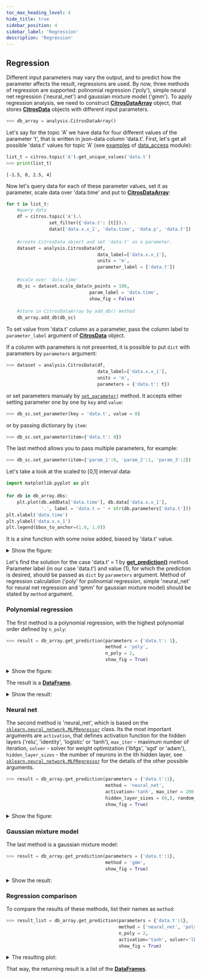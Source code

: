 ```yaml
---
toc_max_heading_level: 4
hide_title: true
sidebar_position: 4
sidebar_label: 'Regression'
description: 'Regression'
---
```

## Regression
Different input parameters may vary the output, and to predict how the parameter affects the result, regressions are used. By now, three methods of regression are supported: polinomial regression ('poly'), simple neural net regression ('neural_net') and gaussian mixture model ('gmm'). To apply regression analysis, we need to construct [**CitrosDataArray**](../documentation/error_analysis/citros_data_array.md#citros_data_analysis.error_analysis.citros_data_array.CitrosDataArray) object, that stores [**CitrosData**](statistics.md#citrosdata-object) objects with different input parameters.

```python
>>> db_array = analysis.CitrosDataArray()
```

Let's say for the topic 'A' we have data for four different values of the parameter 't', that is written in json-data column 'data.t'. First, let's get all possible 'data.t' values for topic 'A' (see [examples](../data_access/query_data.md) of [data_access](../documentation/data_access/citros_db.md) module):
```python
list_t = citros.topic('A').get_unique_values('data.t')
>>> print(list_t)
```
```text
[-1.5, 0, 2.5, 4]
```
Now let's query data for each of these parameter values, set it as parameter, scale data over 'data.time' and put to [**CitrosDataArray**](../documentation/error_analysis/citros_data_array.md#citros_data_analysis.error_analysis.citros_data_array.CitrosDataArray):

```python
for t in list_t:
    #query data
    df = citros.topic('A').\
                set_filter({'data.t': [t]}).\
                data(['data.x.x_1', 'data.time', 'data.p', 'data.t'])
    
    #create CitrosData object and set 'data.t' as a parameter.
    dataset = analysis.CitrosData(df,  
                                  data_label=['data.x.x_1'],
                                  units = 'm', 
                                  parameter_label = ['data.t'])

    #scale over 'data.time'
    db_sc = dataset.scale_data(n_points = 100, 
                               param_label = 'data.time', 
                               show_fig = False)

    #store in CitrosDataArray by add_db() method
    db_array.add_db(db_sc)
```
To set value from 'data.t' column as a parameter, pass the column label to `parameter_label` argument of [**CitrosData**](statistics.md#citrosdata-object) object. 

If a column with parameters is not presented, it is possible to put `dict` with parameters by `parameters` argument:

```python
>>> dataset = analysis.CitrosData(df,  
                                  data_label=['data.x.x_1'],
                                  units = 'm', 
                                  parameters = {'data.t': t})
```
or set parameters manualy by [`set_parameter(`](../documentation/error_analysis/citros_data.md#citros_data_analysis.error_analysis.citros_data.CitrosData.set_parameter) method. It accepts either setting parameter one by one by `key` and `value`:
```python
>>> db_sc.set_parameter(key = 'data.t', value = 0)
```
or by passing dictionary by `item`:
```python
>>> db_sc.set_parameter(item={'data.t': 0})
```
The last method allows you to pass multiple parameters, for example:
```python
>>> db_sc.set_parameter(item={'param_1':0, 'param_2':1, 'param_3':2})
```

Let's take a look at the scaled to [0,1] interval data:
```python
import matplotlib.pyplot as plt

for db in db_array.dbs:
    plt.plot(db.addData['data.time'], db.data['data.x.x_1'], 
             '.', label = 'data.t = ' + str(db.parameters['data.t']))
plt.xlabel('data.time')
plt.ylabel('data.x.x_1')
plt.legend(bbox_to_anchor=(1.0, 1.0))
```

It is a sine function with some noise added, biased by 'data.t' value.

<details>
    <summary>Show the figure:</summary>

![fig11](img/fig11.png "Fig11")
</details>

Let's find the solution for the case 'data.t' = 1 by [**get_prediction()**](../documentation/error_analysis/citros_data_array.md#citros_data_analysis.error_analysis.citros_data_array.CitrosDataArray.get_prediction) method. Parameter label (in our case 'data.t') and value (1), for which the prediction is desired, should be passed as `dict` by `parameters` argument. Method of regression calculation ('poly' for polinomial regression, simple  'neural_net' for neural net regression and 'gmm' for gaussian mixture model) should be stated by `method` argument.

### Polynomial regression

The first method is a polynomial regression, with the highest polynomial order defined by `n_poly`:
```python
>>> result = db_array.get_prediction(parameters = {'data.t': 1},
                                     method = 'poly', 
                                     n_poly = 2,
                                     show_fig = True)
```
<details>
    <summary>Show the figure:</summary>

![fig12](img/fig12.png "Fig12")
</details>

The result is a [**DataFrame**](https://pandas.pydata.org/docs/reference/api/pandas.DataFrame.html).
<details>
    <summary>Show the result:</summary>

||data.time|	data.x.x_1
|--|--|--|
0|	0.000000|	1.155301
1|	0.010101|	1.145971
2|	0.020202|	1.232255
...|...|...
</details>

### Neural net

The second method is 'neural_net', which is based on the [`sklearn.neural_network.MLPRegressor`](https://scikit-learn.org/stable/modules/generated/sklearn.neural_network.MLPRegressor.html) class. Its the most important arguments are `activation`, that defines activation function for the hidden layers ('relu', 'identity', 'logistic' or 'tanh'), `max_iter` - maximum number of iteration, `solver` - solver for weight optimization ('lbfgs', 'sgd' or 'adam'), `hidden_layer_sizes` - the number of neurons in the ith hidden layer, see [`sklearn.neural_network.MLPRegressor`](https://scikit-learn.org/stable/modules/generated/sklearn.neural_network.MLPRegressor.html) for the details of the other possible arguments.

```python
>>> result = db_array.get_prediction(parameters = {'data.t':1}, 
                                     method = 'neural_net',
                                     activation='tanh', max_iter = 200, solver='lbfgs',
                                     hidden_layer_sizes = (8,), random_state = 9,
                                     show_fig = True)
```
<details>
    <summary>Show the figure:</summary>

![fig13](img/fig13.png "Fig13")
</details>

### Gaussian mixture model

The last method is a gaussian mixture model:
```python
>>> result = db_array.get_prediction(parameters = {'data.t':1}, 
                                     method = 'gmm',
                                     show_fig = True)
```
<details>
    <summary>Show the result:</summary>

![fig14](img/fig14.png "Fig14")
</details>

### Regression comparison

To compare the results of these methods, list their names as `method`:

```python
>>> result_list = db_array.get_prediction(parameters = {'data.t':1}, 
                                          method = ['neural_net', 'poly', 'gmm'],
                                          n_poly = 2, 
                                          activation='tanh', solver='lbfgs', hidden_layer_sizes = (8,), random_state = 9,  
                                          show_fig = True)
```
<details>
    <summary>The resulting plot:</summary>

![fig15](img/fig15.png "Fig15")
</details>

That way, the returning result is a list of the [**DataFrames**](https://pandas.pydata.org/docs/reference/api/pandas.DataFrame.html).